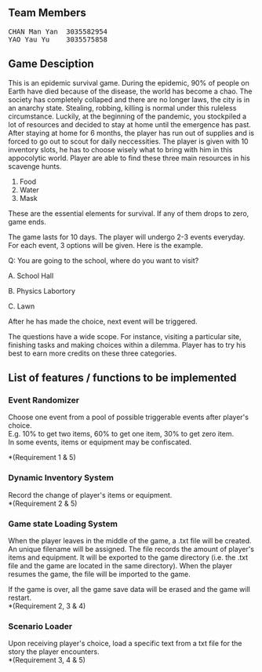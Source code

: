 Team Members
------
<pre>
CHAN Man Yan  3035582954  
YAO Yau Yu    3035575858
</pre>
Game Desciption
------
This is an epidemic survival game. During the epidemic, 90% of people on Earth have died because of the disease, the world has become a chao. The society has completely collaped and there are no longer laws, the city is in an anarchy state. Stealing, robbing, killing is normal under this ruleless circumstance. Luckily, at the beginning of the pandemic, you stockpiled a lot of resources and decided to stay at home until the emergence has past. After staying at home for 6 months, the player has run out of supplies and is forced to go out to scout for daily neccessities. The player is given with 10 inventory slots, he has to choose wisely what to bring with him in this appocolytic world. Player are able to find these three main resources in his scavenge hunts.

1. Food
2. Water
3. Mask

These are the essential elements for survival. If any of them drops to zero, game ends.

The game lasts for 10 days. The player will undergo 2-3 events everyday. For each event, 3 options will be given. Here is the example.

Q: You are going to the school, where do you want to visit?

A. School Hall

B. Physics Labortory

C. Lawn

After he has made the choice, next event will be triggered. 

The questions have a wide scope. For instance, visiting a particular site, finishing tasks and making choices within a dilemma. Player has to try his best to earn more credits on these three categories.

List of features / functions to be implemented
------
### Event Randomizer
Choose one event from a pool of possible triggerable events after player's choice.  
E.g. 10% to get two items, 60% to get one item, 30% to get zero item.  
In some events, items or equipment may be confiscated. 

*(Requirement 1 & 5)

### Dynamic Inventory System
Record the change of player's items or equipment.  
*(Requirement 2 & 5)

### Game state Loading System
When the player leaves in the middle of the game, a .txt file will be created. An unique filename will be assigned.
The file records the amount of player's items and equipment. 
It will be exported to the game directory (i.e. the .txt file and the game are located in the same directory).
When the player resumes the game, the file will be imported to the game.

If the game is over, all the game save data will be erased and the game will restart.  
*(Requirement 2, 3 & 4)

### Scenario Loader
Upon receiving player's choice, load a specific text from a txt file for the story the player encounters.  
*(Requirement 3, 4 & 5)


